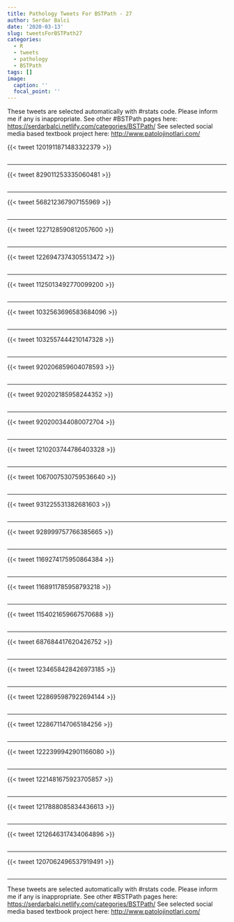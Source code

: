 ```yaml
---
title: Pathology Tweets For BSTPath - 27
author: Serdar Balci
date: '2020-03-13'
slug: tweetsForBSTPath27
categories:
  - R
  - tweets
  - pathology
  - BSTPath
tags: []
image:
  caption: ''
  focal_point: ''
---
```



These tweets are selected automatically with #rstats code. Please inform me if any is inappropriate.
See other #BSTPath pages here: https://serdarbalci.netlify.com/categories/BSTPath/ 
See selected social media based textbook project here: http://www.patolojinotlari.com/

{{< tweet 1201911871483322379 >}}
<br>
<br>
<hr>
{{< tweet 829011253335060481 >}}
<br>
<br>
<hr>
{{< tweet 568212367907155969 >}}
<br>
<br>
<hr>
{{< tweet 1227128590812057600 >}}
<br>
<br>
<hr>
{{< tweet 1226947374305513472 >}}
<br>
<br>
<hr>
{{< tweet 1125013492770099200 >}}
<br>
<br>
<hr>
{{< tweet 1032563696583684096 >}}
<br>
<br>
<hr>
{{< tweet 1032557444210147328 >}}
<br>
<br>
<hr>
{{< tweet 920206859604078593 >}}
<br>
<br>
<hr>
{{< tweet 920202185958244352 >}}
<br>
<br>
<hr>
{{< tweet 920200344080072704 >}}
<br>
<br>
<hr>
{{< tweet 1210203744786403328 >}}
<br>
<br>
<hr>
{{< tweet 1067007530759536640 >}}
<br>
<br>
<hr>
{{< tweet 931225531382681603 >}}
<br>
<br>
<hr>
{{< tweet 928999757766385665 >}}
<br>
<br>
<hr>
{{< tweet 1169274175950864384 >}}
<br>
<br>
<hr>
{{< tweet 1168911785958793218 >}}
<br>
<br>
<hr>
{{< tweet 1154021659667570688 >}}
<br>
<br>
<hr>
{{< tweet 687684417620426752 >}}
<br>
<br>
<hr>
{{< tweet 1234658428426973185 >}}
<br>
<br>
<hr>
{{< tweet 1228695987922694144 >}}
<br>
<br>
<hr>
{{< tweet 1228671147065184256 >}}
<br>
<br>
<hr>
{{< tweet 1222399942901166080 >}}
<br>
<br>
<hr>
{{< tweet 1221481675923705857 >}}
<br>
<br>
<hr>
{{< tweet 1217888085834436613 >}}
<br>
<br>
<hr>
{{< tweet 1212646317434064896 >}}
<br>
<br>
<hr>
{{< tweet 1207062496537919491 >}}
<br>
<br>
<hr>


These tweets are selected automatically with #rstats code. Please inform me if any is inappropriate.
See other #BSTPath pages here: https://serdarbalci.netlify.com/categories/BSTPath/ 
See selected social media based textbook project here: http://www.patolojinotlari.com/

